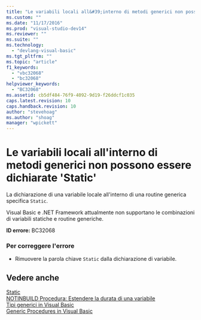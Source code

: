 ```yaml
---
title: "Le variabili locali all&#39;interno di metodi generici non possono essere dichiarate &#39;Static&#39; | Microsoft Docs"
ms.custom: ""
ms.date: "11/17/2016"
ms.prod: "visual-studio-dev14"
ms.reviewer: ""
ms.suite: ""
ms.technology: 
  - "devlang-visual-basic"
ms.tgt_pltfrm: ""
ms.topic: "article"
f1_keywords: 
  - "vbc32068"
  - "bc32068"
helpviewer_keywords: 
  - "BC32068"
ms.assetid: cb5df484-76f9-4092-9d19-f26ddcf1c035
caps.latest.revision: 10
caps.handback.revision: 10
author: "stevehoag"
ms.author: "shoag"
manager: "wpickett"
---
```

# Le variabili locali all&#39;interno di metodi generici non possono essere dichiarate &#39;Static&#39;
La dichiarazione di una variabile locale all'interno di una routine generica specifica `Static`.  
  
 Visual Basic e .NET Framework attualmente non supportano le combinazioni di variabili statiche e routine generiche.  
  
 **ID errore:** BC32068  
  
### Per correggere l'errore  
  
-   Rimuovere la parola chiave `Static` dalla dichiarazione di variabile.  
  
## Vedere anche  
 [Static](/dotnet/visual-basic/language-reference/modifiers/static)   
 [NOTINBUILD Procedura: Estendere la durata di una variabile](http://msdn.microsoft.com/it-it/04e7c56c-1db0-4fe5-a678-859a39ec654b)   
 [Tipi generici in Visual Basic](/dotnet/visual-basic/programming-guide/language-features/data-types/generic-types)   
 [Generic Procedures in Visual Basic](/dotnet/visual-basic/programming-guide/language-features/data-types/generic-procedures)